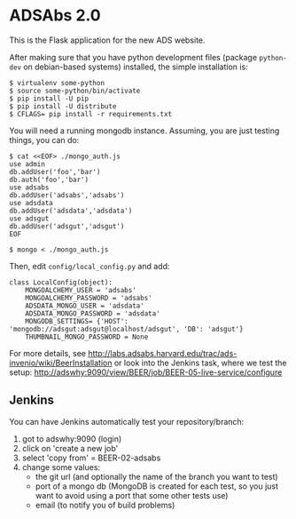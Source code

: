 # ADSAbs 2.0

This is the Flask application for the new ADS website.

After making sure that you have python development files (package `python-dev` on debian-based systems) installed, the simple installation is:

    $ virtualenv some-python
    $ source some-python/bin/activate
    $ pip install -U pip
    $ pip install -U distribute
    $ CFLAGS= pip install -r requirements.txt

You will need a running mongodb instance. Assuming, you are just testing things, you can do:

    $ cat <<EOF> ./mongo_auth.js
    use admin
    db.addUser('foo','bar')
    db.auth('foo','bar')
    use adsabs
    db.addUser('adsabs','adsabs')
    use adsdata
    db.addUser('adsdata','adsdata')
    use adsgut
    db.addUser('adsgut','adsgut')
    EOF

    $ mongo < ./mongo_auth.js
   
Then, edit `config/local_config.py` and add:

    class LocalConfig(object):
        MONGOALCHEMY_USER = 'adsabs'
        MONGOALCHEMY_PASSWORD = 'adsabs'
        ADSDATA_MONGO_USER = 'adsdata'
        ADSDATA_MONGO_PASSWORD = 'adsdata'
        MONGODB_SETTINGS= {'HOST': 'mongodb://adsgut:adsgut@localhost/adsgut', 'DB': 'adsgut'}
        THUMBNAIL_MONGO_PASSWORD = None

For more details, see http://labs.adsabs.harvard.edu/trac/ads-invenio/wiki/BeerInstallation
or look into the Jenkins task, where we test the setup: [http://adswhy:9090/view/BEER/job/BEER-05-live-service/configure](http://adswhy:9090/view/BEER/job/BEER-05-live-service/configure)

## Jenkins

You can have Jenkins automatically test your repository/branch:

   1. got to adswhy:9090 (login)
   2. click on 'create a new job'
   3. select 'copy from' = BEER-02-adsabs
   4. change some values:
      - the git url (and optionally the name of the branch you want to test)
      - port of a mongo db (MongoDB is created for each test, so you just want to avoid using a port that some other tests use)
      - email (to notify you of build problems)
   
